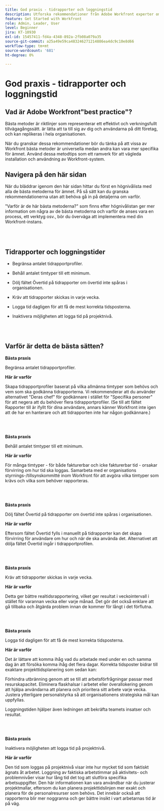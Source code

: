 ```yaml
---
title: God praxis - tidrapporter och loggningstid
description: Utforska rekommendationer från Adobe Workfront experter om hur man ställer in, hanterar och använder Workfront tidrapportprofiler, timtyper, tidrapportinställningar och tidrapporter. (Ska vara mellan 60 och 160 tecken, men är 184 tecken)
feature: Get Started with Workfront
role: Admin, Leader, User
level: Beginner
jira: KT-10930
exl-id: 15457411-fd4a-4348-892a-2fb08a079a35
source-git-commit: a25a49e59ca483246271214886ea4dc9c10e8d66
workflow-type: tm+mt
source-wordcount: '681'
ht-degree: 0%

---
```


# God praxis - tidrapporter och loggningstid

## Vad är Adobe Workfront&quot;best practice&quot;?

Bästa metoder är riktlinjer som representerar ett effektivt och verkningsfullt tillvägagångssätt. är lätta att ta till sig av dig och användarna på ditt företag, och kan replikeras i hela organisationen.

När du granskar dessa rekommendationer bör du tänka på att vissa av Workfront bästa metoder är universella medan andra kan vara mer specifika för ämnet. Använd dessa metodtips som ett ramverk för att vägleda installation och användning av Workfront-system.

## Navigera på den här sidan

När du bläddrar igenom den här sidan hittar du först en högnivålista med alla de bästa metoderna för ämnet. På så sätt kan du granska rekommendationerna utan att behöva gå in på detaljerna om varför.

&quot;Varför är de här bästa metoderna?&quot; som finns efter högnivålistan ger mer information om några av de bästa metoderna och varför de anses vara en process, ett verktyg osv., bör du överväga att implementera med din Workfront-instans.

</br>
</br>


## Tidrapporter och loggningstider

* Begränsa antalet tidrapportprofiler.

* Behåll antalet timtyper till ett minimum.

* Dölj fältet Övertid på tidrapporter om övertid inte spåras i organisationen.

* Kräv att tidrapporter skickas in varje vecka.

* Logga tid dagligen för att få de mest korrekta tidsposterna.

* Inaktivera möjligheten att logga tid på projektnivå.

</br>
</br>



## Varför är detta de bästa sätten?

**Bästa praxis**

Begränsa antalet tidrapportprofiler.



**Här är varför**

Skapa tidrapportprofiler baserat på vilka allmänna timtyper som behövs och vem som ska godkänna tidrapporterna. Vi rekommenderar att du använder alternativet &quot;Deras chef&quot; för godkännare i stället för &quot;Specifika personer&quot; för att negera att du behöver flera tidrapportprofiler. (Se till att fältet Rapporter till är ifyllt för dina användare, annars känner Workfront inte igen att de har en hanterare och att tidrapporten inte har någon godkännare.)

</br>
</br>

**Bästa praxis**

Behåll antalet timtyper till ett minimum.



**Här är varför**

För många timtyper - för både fakturerbar och icke fakturerbar tid - orsakar förvirring om hur tid ska loggas. Samarbeta med er organisations styrnings-/tillsynskommitté inom Workfront för att avgöra vilka timtyper som krävs och vilka som behöver rapporteras.

</br>
</br>

**Bästa praxis**

Dölj fältet Övertid på tidrapporter om övertid inte spåras i organisationen.



**Här är varför**

Eftersom fältet Övertid fylls i manuellt på tidrapporter kan det skapa förvirring för användare om hur och när de ska använda det. Alternativet att dölja fältet Övertid ingår i tidrapportprofilen.

</br>
</br>

**Bästa praxis**

Kräv att tidrapporter skickas in varje vecka.



**Här är varför**

Detta ger bättre realtidsrapportering, vilket ger resultat i veckointervall i stället för varannan vecka eller varje månad. Det gör det också enklare att gå tillbaka och åtgärda problem innan de kommer för långt i det förflutna.

</br>
</br>

**Bästa praxis**

Logga tid dagligen för att få de mest korrekta tidsposterna.



**Här är varför**

Det är lättare att komma ihåg vad du arbetade med under en och samma dag än att försöka komma ihåg det flera dagar. Korrekta tidsposter bidrar till exaktare projekttidsplanering som sedan kan:

Förhindra utbränning genom att se till att arbetsförfrågningar passar med resurskapacitet.
Eliminera flaskhalsar i arbetet eller överallokering genom att hjälpa användarna att planera och prioritera sitt arbete varje vecka.
Justera ytterligare personalstyrka så att organisationens strategiska mål kan uppfyllas.


Loggningstiden hjälper även ledningen att bekräfta teamets insatser och resultat.

</br>
</br>

**Bästa praxis**

Inaktivera möjligheten att logga tid på projektnivå.



**Här är varför**

Den tid som loggas på projektnivå visar inte hur mycket tid som faktiskt ägnats åt arbetet. Loggning av faktiska arbetstimmar på aktivitets- och problemnivåer visar hur lång tid det tog att slutföra specifika arbetsuppgifter. Den här informationen kan vara användbar när du justerar projektmallar, eftersom du kan planera projekttidslinjen mer exakt och planera för de personalresurser som behövs. Det innebär också att rapporterna blir mer noggranna och ger bättre insikt i vart arbetarnas tid är på väg.
